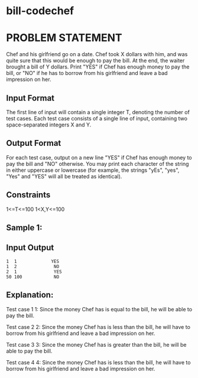 # bill-codechef
# PROBLEM STATEMENT

Chef and his girlfriend go on a date. Chef took 
X dollars with him, and was quite sure that this would be enough to pay the bill. At the end, the waiter brought a bill of 
Y dollars. Print "YES" if Chef has enough money to pay the bill, or "NO" if he has to borrow from his girlfriend and leave a bad impression on her.

## Input Format
The first line of input will contain a single integer 
T, denoting the number of test cases.
Each test case consists of a single line of input, containing two space-separated integers 
X and 
Y.
## Output Format
For each test case, output on a new line "YES" if Chef has enough money to pay the bill and "NO" otherwise.
You may print each character of the string in either uppercase or lowercase (for example, the strings "yEs", "yes", "Yes" and "YES" will all be treated as identical).

## Constraints
1<=T<=100
1<X,Y<=100
## Sample 1:
## Input           Output
    1  1             YES
    1  2              NO
    2  1              YES
    50 100            NO

## Explanation:
Test case 
1
1: Since the money Chef has is equal to the bill, he will be able to pay the bill.

Test case 
2
2: Since the money Chef has is less than the bill, he will have to borrow from his girlfriend and leave a bad impression on her.

Test case 
3
3: Since the money Chef has is greater than the bill, he will be able to pay the bill.

Test case 
4
4: Since the money Chef has is less than the bill, he will have to borrow from his girlfriend and leave a bad impression on her.
